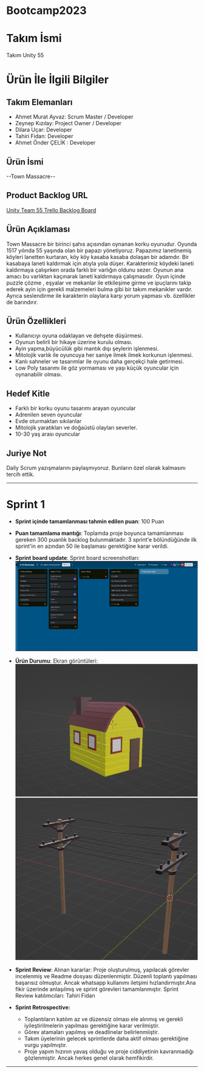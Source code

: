 # Bootcamp2023

# **Takım İsmi**

Takım Unity 55

# Ürün İle İlgili Bilgiler

## Takım Elemanları
- Ahmet Murat Ayvaz: Scrum Master / Developer
- Zeynep Kızılay: Project Owner / Developer 
- Dilara Uçar: Developer
- Tahiri Fidan: Developer
- Ahmet Önder ÇELİK : Developer

## Ürün İsmi

--Town Massacre--

## Product Backlog URL

[Unity Team 55 Trello Backlog Board](https://trello.com/invite/b/kOP6MuWH/ATTIb0abe5028a2a98c76beb864b4aa3f8aa16FF3BB8/u-55-bootcamp)

## Ürün Açıklaması

Town Massacre bir birinci şahıs açısından oynanan korku oyunudur. Oyunda 1517 yılında 55 yaşında olan bir papazı yönetiyoruz. Papazımız lanetlnemiş köyleri lanetten kurtaran, köy köy kasaba kasaba dolaşan bir adamdır. Bir kasabaya laneti kaldırmak için atıyla yola düşer. Karakterimiz köydeki laneti kaldırmaya çalışırken orada farklı bir varlığın oldunu sezer. Oyunun ana amacı bu varlıktan kaçınarak laneti kaldırmaya çalışmasıdır. Oyun içinde puzzle çözme , eşyalar ve mekanlar ile etkileşime girme ve ipuçlarını takip ederek ayin için gerekli malzemeleri bulma gibi bir takım mekanikler vardır. Ayrıca seslendirme ile karakterin olaylara karşı yorum yapması vb. özellikler de barındırır.

## Ürün Özellikleri
- Kullanıcıyı oyuna odaklayan ve dehşete düşürmesi.  
- Oyunun belirli bir hikaye üzerine kurulu olması.  
- Ayin yapma,büyücülük gibi mantık dışı şeylerin işlenmesi.  
- Mitolojik varlık ile oyuncuya her saniye ilmek ilmek korkunun işlenmesi.  
- Kanlı sahneler ve tasarımlar ile oyunu daha gerçekçi hale getirmesi.  
- Low Poly tasarımı ile göz yormaması ve yaşı küçük oyuncular için oynanabilir olması.
## Hedef Kitle
- Farklı bir korku oyunu tasarımı arayan oyuncular
- Adrenilen seven oyuncular
- Evde oturmaktan sıkılanlar
- Mitolojik yaratıkları ve doğaüstü olayları severler.
- 10-30 yaş arası oyuncular

## Juriye Not

Daily Scrum yazışmalarını paylaşmıyoruz. Bunların özel olarak kalmasını tercih ettik.


---
# Sprint 1

- **Sprint içinde tamamlanması tahmin edilen puan**: 100 Puan


- **Puan tamamlama mantığı**: Toplamda proje boyunca tamamlanması gereken 300 puanlık backlog bulunmaktadır. 3 sprint'e bölündüğünde ilk sprint'in en azından 50 ile başlaması gerektiğine karar verildi.

- **Sprint board update**: Sprint board screenshotları: 
![Backlog 1](https://github.com/Tahir1072/Bootcamp2023/blob/main/Images/trello.png)

- **Ürün Durumu**: Ekran görüntüleri:
  ![Screenshot 1](https://github.com/Tahir1072/Bootcamp2023/blob/main/Images/kulube.png)
  ![Screenshot 2](https://github.com/Tahir1072/Bootcamp2023/blob/main/Images/ed.png)
- **Sprint Review**: 
Alınan kararlar: Proje oluşturulmuş, yapılacak görevler incelenmiş ve Readme dosyası düzenlenmiştir. Düzenli toplantı yapılması başarısız olmuştur. Ancak whatsapp kullanımı iletşimi hızlandırmıştır.Ana fikir üzerinde anlaşılmış ve sprint görevleri tamamlanmıştır. Sprint Review katılımcıları: Tahiri Fidan
- **Sprint Retrospective:**
  - Toplantıların katılım az ve düzensiz olması ele alınmış ve gerekli iyileştirilmelerin yapılması gerektiğine karar verilmiştir.
  - Görev atamaları yapılmış ve deadlinelar belirlenmiiştir.
  - Takım üyelerinin gelecek sprintlerde daha aktif olması gerektiğine vurgu yapılmıştır.
  - Proje yapım hızının yavaş olduğu ve proje ciddiyetinin kavranmadığı gözlenmiştir. Ancak herkes genel olarak hemfikirdir.


---
